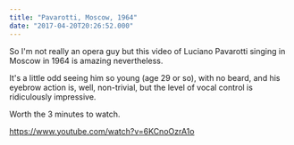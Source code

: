 ```yaml
---
title: "Pavarotti, Moscow, 1964"
date: "2017-04-20T20:26:52.000"
---
```


So I'm not really an opera guy but this video of Luciano Pavarotti singing in Moscow in 1964 is amazing nevertheless.

It's a little odd seeing him so young (age 29 or so), with no beard, and his eyebrow action is, well, non-trivial, but the level of vocal control is ridiculously impressive.

Worth the 3 minutes to watch.

https://www.youtube.com/watch?v=6KCnoOzrA1o
